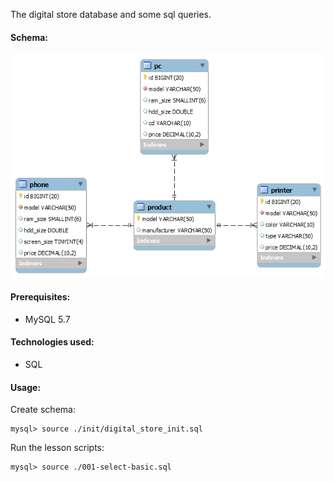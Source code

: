﻿The digital store database and some sql queries.

#### Schema:
![alt tag](https://github.com/dglv/SQL-lessons/blob/master/database-digital-store/init/err_diagram.png)

#### Prerequisites:
- MySQL 5.7

#### Technologies used:
- SQL

#### Usage:
Create schema:

	mysql> source ./init/digital_store_init.sql

Run the lesson scripts:

	mysql> source ./001-select-basic.sql
